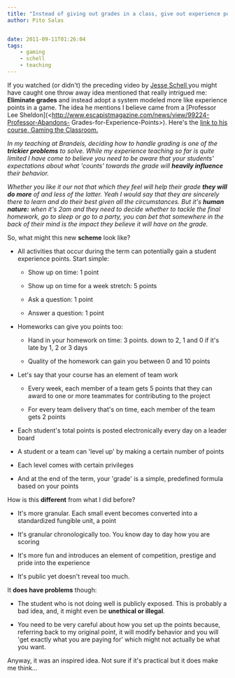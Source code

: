 ```yaml
---
title: "Instead of giving out grades in a class, give out experience points"
author: Pito Salas


date: 2011-09-11T01:26:04
tags:
    - gaming
    - schell
    - teaching
---
```




If you watched (or didn't) the preceding video by [Jesse Schell
](<http://www.schellgames.com/>)you might have caught one throw away idea
mentioned that really intrigued me: **Eliminate grades** and instead adopt a
system modeled more like experience points in a game. The idea he mentions I
believe came from a [Professor Lee
Sheldon](<http://www.escapistmagazine.com/news/view/99224-Professor-Abandons-
Grades-for-Experience-Points>). Here's the [link to his course, Gaming the
Classroom.](<http://gamingtheclassroom.wordpress.com/syllabus/>)

_In my teaching at Brandeis, deciding how to handle grading is one of the
**trickier problems** to solve. While my experience teaching so far is quite
limited I have come to believe you need to be aware that your students'
expectations about what 'counts' towards the grade will **heavily influence**
their behavior._

_Whether you like it our not that which they feel will help their grade **they
will do more** of and less of the latter. Yeah I would say that they are
sincerely there to learn and do their best given all the circumstances. But
it's **human nature:** when it's 2am and they need to decide whether to tackle
the final homework, go to sleep or go to a party, you can bet that somewhere
in the back of their mind is the impact they believe it will have on the
grade._

So, what might this new **scheme** look like?

  * All activities that occur during the term can potentially gain a student experience points. Start simple: 

    * Show up on time: 1 point

    * Show up on time for a week stretch: 5 points

    * Ask a question: 1 point

    * Answer a question: 1 point

  * Homeworks can give you points too: 

    * Hand in your homework on time: 3 points. down to 2, 1 and 0 if it's late by 1, 2 or 3 days

    * Quality of the homework can gain you between 0 and 10 points

  * Let's say that your course has an element of team work 

    * Every week, each member of a team gets 5 points that they can award to one or more teammates for contributing to the project

    * For every team delivery that's on time, each member of the team gets 2 points

  * Each student's total points is posted electronically every day on a leader board

  * A student or a team can 'level up' by making a certain number of points

  * Each level comes with certain privileges

  * And at the end of the term, your 'grade' is a simple, predefined formula based on your points

How is this **different** from what I did before?

  * It's more granular. Each small event becomes converted into a standardized fungible unit, a point

  * It's granular chronologically too. You know day to day how you are scoring

  * It's more fun and introduces an element of competition, prestige and pride into the experience

  * It's public yet doesn't reveal too much.

It **does have problems** though:

  * The student who is not doing well is publicly exposed. This is probably a bad idea, and, it might even be **unethical or illegal**.

  * You need to be very careful about how you set up the points because, referring back to my original point, it will modify behavior and you will 'get exactly what you are paying for' which might not actually be what you want.

Anyway, it was an inspired idea. Not sure if it's practical but it does make
me think…


